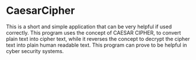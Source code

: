 # CaesarCipher
This is a short and simple application that can be very helpful if used correctly. 
This program uses the concept of CAESAR CIPHER, to convert plain text into cipher text, while it reverses the concept to decrypt the cipher text into plain human readable text. 
This program can prove to be helpful in cyber security systems.
